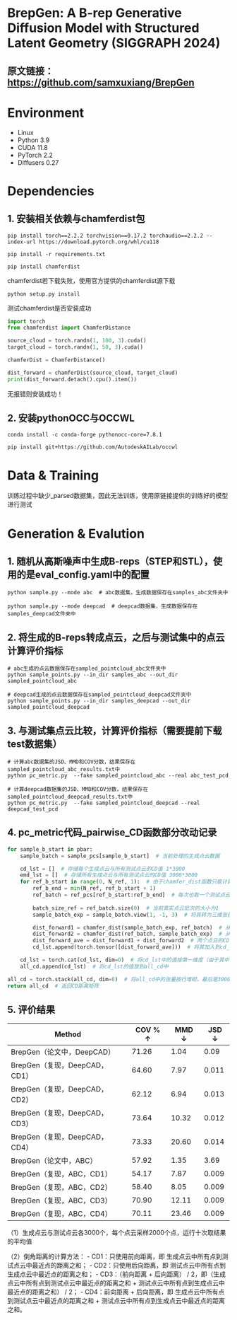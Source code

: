 # BrepGen: A B-rep Generative Diffusion Model with Structured Latent Geometry (SIGGRAPH 2024)
## 原文链接：https://github.com/samxuxiang/BrepGen

# Environment
- Linux
- Python 3.9
- CUDA 11.8
- PyTorch 2.2
- Diffusers 0.27

# Dependencies
## 1. 安装相关依赖与chamferdist包
```
pip install torch==2.2.2 torchvision==0.17.2 torchaudio==2.2.2 --index-url https://download.pytorch.org/whl/cu118

pip install -r requirements.txt

pip install chamferdist
```

chamferdist若下载失败，使用官方提供的chamferdist源下载
```
python setup.py install
```

测试chamferdist是否安装成功
```python
import torch
from chamferdist import ChamferDistance

source_cloud = torch.randn(1, 100, 3).cuda()
target_cloud = torch.randn(1, 50, 3).cuda()

chamferDist = ChamferDistance()

dist_forward = chamferDist(source_cloud, target_cloud)
print(dist_forward.detach().cpu().item())
```
无报错则安装成功！

## 2. 安装pythonOCC与OCCWL
```
conda install -c conda-forge pythonocc-core=7.8.1

pip install git+https://github.com/AutodeskAILab/occwl
```

# Data & Training
训练过程中缺少_parsed数据集，因此无法训练，使用原链接提供的训练好的模型进行测试

# Generation & Evalution
## 1. 随机从高斯噪声中生成B-reps（STEP和STL），使用的是eval_config.yaml中的配置
```
python sample.py --mode abc  # abc数据集，生成数据保存在samples_abc文件夹中

python sample.py --mode deepcad  # deepcad数据集，生成数据保存在samples_deepcad文件夹中
```

## 2. 将生成的B-reps转成点云，之后与测试集中的点云计算评价指标
```
# abc生成的点云数据保存在sampled_pointcloud_abc文件夹中
python sample_points.py --in_dir samples_abc --out_dir sampled_pointcloud_abc

# deepcad生成的点云数据保存在sampled_pointcloud_deepcad文件夹中
python sample_points.py --in_dir samples_deepcad --out_dir sampled_pointcloud_deepcad
```

## 3. 与测试集点云比较，计算评价指标（需要提前下载test数据集）
```
# 计算abc数据集的JSD、MMD和COV分数，结果保存在sampled_pointcloud_abc_results.txt中
python pc_metric.py  --fake sampled_pointcloud_abc --real abc_test_pcd

# 计算deepcad数据集的JSD、MMD和COV分数，结果保存在sampled_pointcloud_deepcad_results.txt中
python pc_metric.py  --fake sampled_pointcloud_deepcad --real deepcad_test_pcd
```

## 4. pc_metric代码_pairwise_CD函数部分改动记录
```python
for sample_b_start in pbar:
    sample_batch = sample_pcs[sample_b_start]  # 当前处理的生成点云数据

    cd_lst = []  # 存储每个生成点云与所有测试点云的CD值 1*3000
    emd_lst = []  # 存储所有生成点云与所有测试点云的CD值 3000*3000
    for ref_b_start in range(0, N_ref, 1):  # 由于chamfer_dist函数只能计算batch_size相同的两批点云的CD值，因此将batch_size改成1,和生成点云批次大小（1）一致
        ref_b_end = min(N_ref, ref_b_start + 1)
        ref_batch = ref_pcs[ref_b_start:ref_b_end]  # 每次也取一个测试点云
        
        batch_size_ref = ref_batch.size(0)  # 当前真实点云批次的大小为1
        sample_batch_exp = sample_batch.view(1, -1, 3)  # 将其转为三维张量（1,2000,3），1个点云，2000个点，点的维度为3

        dist_forward1 = chamfer_dist(sample_batch_exp, ref_batch)  # 从生成点云到测试点云的最短距离
        dist_forward2 = chamfer_dist(ref_batch, sample_batch_exp)  # 从测试点云到生成点云的最短距离
        dist_forward_ave = dist_forward1 + dist_forward2  # 两个点云的CD值
        cd_lst.append(torch.tensor([dist_forward_ave]))  # 将其加入到cd_lst中，要先转成张量

    cd_lst = torch.cat(cd_lst, dim=0)  # 将cd_lst中的值按第一维度（由于其中每个张量都是1维，所以直接按顺序）拼接，最后是1*3000，表示第一个生成点云与3000个测试点云的CD值
    all_cd.append(cd_lst)  # 将cd_lst的值放到all_cd中

all_cd = torch.stack(all_cd, dim=0)  # 将all_cd中的张量按行堆砌，最后是3000*3000，每行表示一个生成点云与3000个测试点云的CD值
return all_cd  # 返回CD距离矩阵
```

## 5. 评价结果
|Method|COV % ↑|MMD ↓|JSD ↓|
|-|-|-|-|
|BrepGen（论文中，DeepCAD）|71.26|1.04|0.09|
|BrepGen（复现，DeepCAD，CD1）|64.60|7.97|0.011|
|BrepGen（复现，DeepCAD，CD2）|62.12|6.94|0.013|
|BrepGen（复现，DeepCAD，CD3）|73.64|10.32|0.012|
|BrepGen（复现，DeepCAD，CD4）|73.33|20.60|0.014|
|BrepGen（论文中，ABC）|57.92|1.35|3.69|
|BrepGen（复现，ABC，CD1）|54.17|7.87|0.009|
|BrepGen（复现，ABC，CD2）|58.40|8.05|0.009|
|BrepGen（复现，ABC，CD3）|70.90|12.11|0.009|
|BrepGen（复现，ABC，CD4）|70.11|23.46|0.009|

（1）生成点云与测试点云各3000个，每个点云采样2000个点，运行十次取结果的平均值

（2）倒角距离的计算方法：
    - CD1：只使用前向距离，即 生成点云中所有点到测试点云中最近点的距离之和；
    - CD2：只使用后向距离，即 测试点云中所有点到生成点云中最近点的距离之和；
    - CD3：（前向距离 + 后向距离） / 2，即（生成点云中所有点到测试点云中最近点的距离之和 + 测试点云中所有点到生成点云中最近点的距离之和） / 2；
    - CD4：前向距离 + 后向距离，即 生成点云中所有点到测试点云中最近点的距离之和 + 测试点云中所有点到生成点云中最近点的距离之和。
